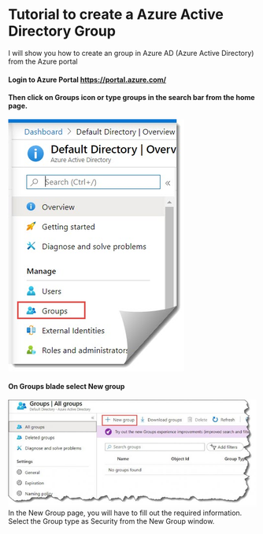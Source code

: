 # Tutorial to create a Azure Active Directory Group
I will show you how to create an group in Azure AD (Azure Active Directory) from the Azure portal

#### Login to Azure Portal https://portal.azure.com/ 

#### Then click on Groups icon or type groups in the search bar from the home page.

![GitHub Logo](/Create-a-group-and-add-members-in-Azure-Active-Directory.jpg)

#### On Groups blade select New group

![GitHub Logo](/how-to-Create-a-group-and-add-members-in-Azure-Active-Directory-1-768x333.jpg)
In the New Group page, you will have to fill out the required information.
Select the Group type as Security from the New Group window.
